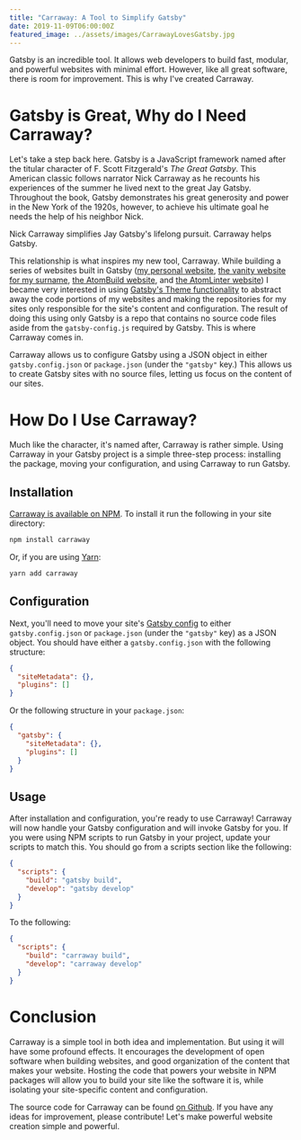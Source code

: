 ```yaml
---
title: "Carraway: A Tool to Simplify Gatsby"
date: 2019-11-09T06:00:00Z
featured_image: ../assets/images/CarrawayLovesGatsby.jpg
---
```


Gatsby is an incredible tool. It allows web developers to build fast, modular, and powerful websites with minimal effort. However, like all great software, there is room for improvement. This is why I've created Carraway.

# Gatsby is Great, Why do I Need Carraway?

Let's take a step back here. Gatsby is a JavaScript framework named after the titular character of F. Scott Fitzgerald's _The Great Gatsby_. This American classic follows narrator Nick Carraway as he recounts his experiences of the summer he lived next to the great Jay Gatsby. Throughout the book, Gatsby demonstrates his great generosity and power in the New York of the 1920s, however, to achieve his ultimate goal he needs the help of his neighbor Nick.

Nick Carraway simplifies Jay Gatsby's lifelong pursuit. Carraway helps Gatsby.

This relationship is what inspires my new tool, Carraway. While building a series of websites built in Gatsby ([my personal website](https://github.com/keplersj/website), [the vanity website for my surname](https://github.com/keplersj/surname-site), [the AtomBuild website](https://github.com/AtomBuild/atombuild.github.io), and [the AtomLinter website](https://github.com/AtomLinter/atomlinter.github.io)) I became very interested in using [Gatsby's Theme functionality](https://www.gatsbyjs.org/docs/themes/) to abstract away the code portions of my websites and making the repositories for my sites only responsible for the site's content and configuration. The result of doing this using only Gatsby is a repo that contains no source code files aside from the `gatsby-config.js` required by Gatsby. This is where Carraway comes in.

Carraway allows us to configure Gatsby using a JSON object in either `gatsby.config.json` or `package.json` (under the `"gatsby"` key.) This allows us to create Gatsby sites with no source files, letting us focus on the content of our sites.

# How Do I Use Carraway?

Much like the character, it's named after, Carraway is rather simple. Using Carraway in your Gatsby project is a simple three-step process: installing the package, moving your configuration, and using Carraway to run Gatsby.

## Installation

[Carraway is available on NPM](https://www.npmjs.com/package/carraway). To install it run the following in your site directory:

```bash
npm install carraway
```

Or, if you are using [Yarn](https://yarnpkg.com/):

```bash
yarn add carraway
```

## Configuration

Next, you'll need to move your site's [Gatsby config](https://www.gatsbyjs.org/docs/gatsby-config/) to either `gatsby.config.json` or `package.json` (under the `"gatsby"` key) as a JSON object. You should have either a `gatsby.config.json` with the following structure:

```json
{
  "siteMetadata": {},
  "plugins": []
}
```

Or the following structure in your `package.json`:

```json
{
  "gatsby": {
    "siteMetadata": {},
    "plugins": []
  }
}
```

## Usage

After installation and configuration, you're ready to use Carraway! Carraway will now handle your Gatsby configuration and will invoke Gatsby for you. If you were using NPM scripts to run Gatsby in your project, update your scripts to match this. You should go from a scripts section like the following:

```json
{
  "scripts": {
    "build": "gatsby build",
    "develop": "gatsby develop"
  }
}
```

To the following:

```json
{
  "scripts": {
    "build": "carraway build",
    "develop": "carraway develop"
  }
}
```

# Conclusion

Carraway is a simple tool in both idea and implementation. But using it will have some profound effects. It encourages the development of open software when building websites, and good organization of the content that makes your website. Hosting the code that powers your website in NPM packages will allow you to build your site like the software it is, while isolating your site-specific content and configuration.

The source code for Carraway can be found [on Github](https://github.com/keplersj/carraway). If you have any ideas for improvement, please contribute! Let's make powerful website creation simple and powerful.
